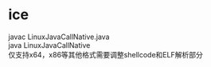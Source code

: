 # ice  
javac LinuxJavaCallNative.java  
java LinuxJavaCallNative  
仅支持x64，x86等其他格式需要调整shellcode和ELF解析部分

